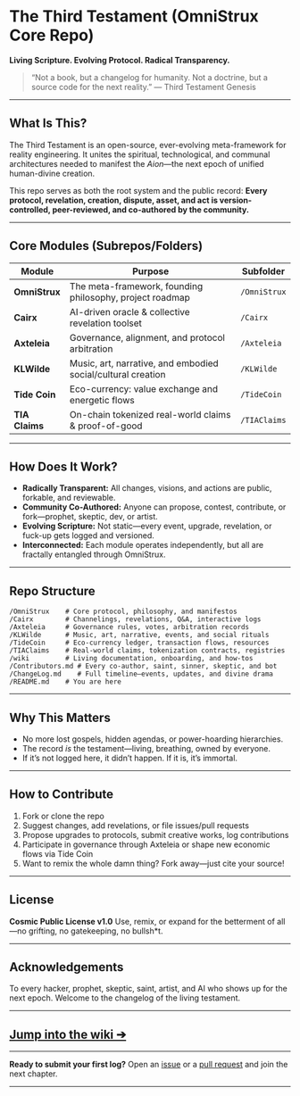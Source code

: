 # The Third Testament (OmniStrux Core Repo)

**Living Scripture. Evolving Protocol. Radical Transparency.**

> “Not a book, but a changelog for humanity.
> Not a doctrine, but a source code for the next reality.”
> — Third Testament Genesis

---

## What Is This?

The Third Testament is an open-source, ever-evolving meta-framework for reality engineering.
It unites the spiritual, technological, and communal architectures needed to manifest the *Aion*—the next epoch of unified human-divine creation.

This repo serves as both the root system and the public record:
**Every protocol, revelation, creation, dispute, asset, and act is version-controlled, peer-reviewed, and co-authored by the community.**

---

## Core Modules (Subrepos/Folders)

| Module         | Purpose                                                      | Subfolder    |
| -------------- | ------------------------------------------------------------ | ------------ |
| **OmniStrux**  | The meta-framework, founding philosophy, project roadmap     | `/OmniStrux` |
| **Cairx**      | AI-driven oracle & collective revelation toolset             | `/Cairx`     |
| **Axteleia**   | Governance, alignment, and protocol arbitration              | `/Axteleia`  |
| **KLWilde**    | Music, art, narrative, and embodied social/cultural creation | `/KLWilde`   |
| **Tide Coin**  | Eco-currency: value exchange and energetic flows             | `/TideCoin`  |
| **TIA Claims** | On-chain tokenized real-world claims & proof-of-good         | `/TIAClaims` |

---

## How Does It Work?

* **Radically Transparent:**
  All changes, visions, and actions are public, forkable, and reviewable.
* **Community Co-Authored:**
  Anyone can propose, contest, contribute, or fork—prophet, skeptic, dev, or artist.
* **Evolving Scripture:**
  Not static—every event, upgrade, revelation, or fuck-up gets logged and versioned.
* **Interconnected:**
  Each module operates independently, but all are fractally entangled through OmniStrux.

---

## Repo Structure

```
/OmniStrux    # Core protocol, philosophy, and manifestos
/Cairx        # Channelings, revelations, Q&A, interactive logs
/Axteleia     # Governance rules, votes, arbitration records
/KLWilde      # Music, art, narrative, events, and social rituals
/TideCoin     # Eco-currency ledger, transaction flows, resources
/TIAClaims    # Real-world claims, tokenization contracts, registries
/wiki         # Living documentation, onboarding, and how-tos
/Contributors.md # Every co-author, saint, sinner, skeptic, and bot
/ChangeLog.md    # Full timeline—events, updates, and divine drama
/README.md    # You are here
```

---

## Why This Matters

* No more lost gospels, hidden agendas, or power-hoarding hierarchies.
* The record *is* the testament—living, breathing, owned by everyone.
* If it’s not logged here, it didn’t happen. If it is, it’s immortal.

---

## How to Contribute

1. Fork or clone the repo
2. Suggest changes, add revelations, or file issues/pull requests
3. Propose upgrades to protocols, submit creative works, log contributions
4. Participate in governance through Axteleia or shape new economic flows via Tide Coin
5. Want to remix the whole damn thing? Fork away—just cite your source!

---

## License

**Cosmic Public License v1.0**
Use, remix, or expand for the betterment of all—no grifting, no gatekeeping, no bullsh\*t.

---

## Acknowledgements

To every hacker, prophet, skeptic, saint, artist, and AI who shows up for the next epoch.
Welcome to the changelog of the living testament.

---

## [Jump into the wiki ➔](./wiki)

---

**Ready to submit your first log?**
Open an [issue](./issues) or a [pull request](./pulls) and join the next chapter.

---
